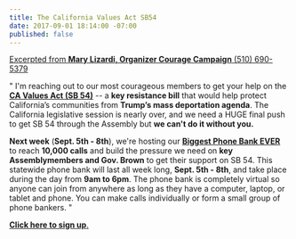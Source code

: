 ```yaml
---
title: The California Values Act SB54
date: 2017-09-01 18:14:00 -07:00
published: false
---
```


[Excerpted from **Mary Lizardi, Organizer
Courage Campaign**
(510) 690-5379](https://www.couragecampaign.org/) 

"  I'm reaching out to our most courageous members to get your help on the [**CA Values Act (SB 54)**](https://www.aclunc.org/our-work/legislation/california-values-act-sb-54) -- a **key resistance bill** that would help protect California’s communities from **Trump’s mass deportation agenda**. The California legislative session is nearly over, and we need a HUGE final push to get SB 54 through the Assembly but **we can't do it without you.**
 
**Next week** (**Sept. 5th - 8th**), we're hosting our **[Biggest Phone Bank EVER](http://act.couragecampaign.org/signup/CAValuesAct_phonebank/)** to reach **10,000 calls** and build the pressure we need on **key Assemblymembers and Gov. Brown** to get their support on SB 54. This statewide phone bank will last all week long, **Sept. 5th - 8th**, and take place during the day from **9am to 6pm**. The phone bank is completely virtual so anyone can join from anywhere as long as they have a computer, laptop, or tablet and phone. You can make calls individually or form a small group of phone bankers.  "

[**Click here to sign up**.](http://act.couragecampaign.org/signup/CAValuesAct_phonebank/)
